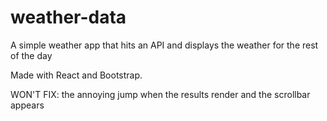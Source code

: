 # weather-data

A simple weather app that hits an API and displays the weather for the rest of the day

Made with React and Bootstrap.

WON'T FIX: the annoying jump when the results render and the scrollbar appears
